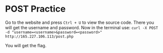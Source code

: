 # POST Practice 

Go to the website and press `Ctrl + U` to view the source code. There you will get the username and password.
Now in the terminal use: `curl -X POST -d "username=<username>&password=<password>" http://165.227.106.113/post.php`

You will get the flag.
